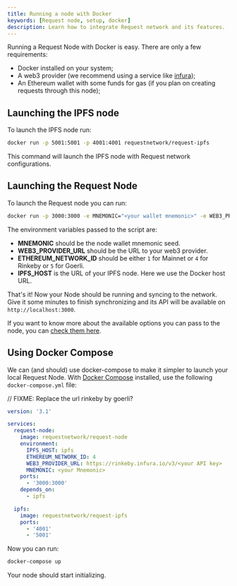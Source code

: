 ```yaml
---
title: Running a node with Docker
keywords: [Request node, setup, docker]
description: Learn how to integrate Request network and its features.
---
```


Running a Request Node with Docker is easy. There are only a few requirements:

- Docker installed on your system;
- A web3 provider (we recommend using a service like [infura](https://infura.io));
- An Ethereum wallet with some funds for gas (if you plan on creating requests through this node);

## Launching the IPFS node

To launch the IPFS node run:

```bash
docker run -p 5001:5001 -p 4001:4001 requestnetwork/request-ipfs
```

This command will launch the IPFS node with Request network configurations.

## Launching the Request Node

To launch the Request node you can run:

```bash
docker run -p 3000:3000 -e MNEMONIC="<your wallet mnemonic>" -e WEB3_PROVIDER_URL="<your web3 provider url>" -e ETHEREUM_NETWORK_ID="<ethereum network id>" -e IPFS_HOST="host.docker.internal"  requestnetwork/request-node
```

The environment variables passed to the script are:

- **MNEMONIC** should be the node wallet mnemonic seed.
- **WEB3_PROVIDER_URL** should be the URL to your web3 provider.
- **ETHEREUM_NETWORK_ID** should be either `1` for Mainnet or `4` for Rinkeby or `5` for Goerli.
- **IPFS_HOST** is the URL of your IPFS node. Here we use the Docker host URL.

That's it! Now your Node should be running and syncing to the network.
Give it some minutes to finish synchronizing and its API will be available on `http://localhost:3000`.

If you want to know more about the available options you can pass to the node, you can [check them here](https://github.com/RequestNetwork/requestNetwork/tree/master/packages/request-node#options).

## Using Docker Compose

We can (and should) use docker-compose to make it simpler to launch your local Request Node.
With [Docker Compose](https://docs.docker.com/compose/) installed, use the following `docker-compose.yml` file:

// FIXME: Replace the url rinkeby by goerli?

```yml
version: '3.1'

services:
  request-node:
    image: requestnetwork/request-node
    environment:
      IPFS_HOST: ipfs
      ETHEREUM_NETWORK_ID: 4
      WEB3_PROVIDER_URL: https://rinkeby.infura.io/v3/<your API key>
      MNEMONIC: <your Mnemonic>
    ports:
      - '3000:3000'
    depends_on:
      - ipfs

  ipfs:
    image: requestnetwork/request-ipfs
    ports:
      - '4001'
      - '5001'
```

Now you can run:

```bash
docker-compose up
```

Your node should start initializing.
